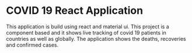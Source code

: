 # COVID 19 React Application 

This application is build using react and material ui. This project is a component based and it shows live tracking of covid 19 patients in countries as well as globally. The application shows the deaths, recoveries and confirmed cases.
